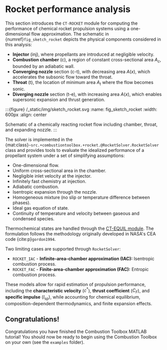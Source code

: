 # Rocket performance analysis

This section introduces the `CT-ROCKET` module for computing the performance of chemical rocket propulsion systems using a one-dimensional flow approximation. The schematic in {numref}`fig_sketch_rocket` depicts the physical components considered in this analysis:

- **Injector** (inj), where propellants are introduced at negligible velocity.
- **Combustion chamber** (c), a region of constant cross-sectional area $A_c$, bounded by an adiabatic wall.
- **Converging nozzle** section (c-t), with decreasing area $A(x)$, which accelerates the subsonic flow toward the throat.
- **Throat** (t), the location of minimum area $A_t$ where the flow becomes sonic.
- **Diverging nozzle** section (t-e), with increasing area $A(x)$, which enables supersonic expansion and thrust generation.

:::{figure} /_static/img/sketch_rocket.svg
:name: fig_sketch_rocket
:width: 600px
:align: center

Schematic of a chemically reacting rocket flow including chamber, throat, and expanding nozzle.
:::

 The solver is implemented in the {mat:class}`~src.+combustiontoolbox.+rocket.@RocketSolver.RocketSolver` class and provides tools to evaluate the idealized performance of a propellant system under a set of simplifying assumptions:

- One-dimensional flow.
- Uniform cross-sectional area in the chamber.
- Negligible inlet velocity at the injector.
- Infinitely fast chemistry at injection.
- Adiabatic combustion.
- Isentropic expansion through the nozzle.
- Homogeneous mixture (no slip or temperature difference between phases).
- Ideal gas equation of state.
- Continuity of temperature and velocity between gaseous and condensed species.
  
Thermochemical states are handled through the [CT-EQUIL module](./1_chemical_equilibrium.md). The formulation follows the methodology originally developed in NASA's CEA code {cite:p}`gordon1994`.

Two limiting cases are supported through `RocketSolver`:

- `ROCKET_IAC` - **Infinite-area-chamber approximation (IAC):** Isentropic combustion process.
- `ROCKET_FAC` - **Finite-area-chamber approximation (FAC):** Entropic combustion process.

These models allow for rapid estimation of propulsion performance, including the **characteristic velocity** ($c^*$), **thrust coefficient** ($C_F$), and **specific impulse** ($I_{\text{sp}}$), while accounting for chemical equilibrium, composition-dependent thermodynamics, and finite expansion effects.

## Congratulations!
Congratulations you have finished the Combustion Toolbox MATLAB tutorial! You should now be ready to begin using the Combustion Toolbox on your own (see the `examples` folder).

<!-- 

See the following dedicated pages for usage examples and detailed implementation of each model.

```{toctree}
:caption: Contents
:maxdepth: 1
:titlesonly:

rockets/rockets_IAC
rockets/rockets_FAC
``` 

-->